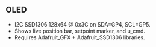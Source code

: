 

## OLED
- I2C SSD1306 128x64 @ 0x3C on SDA=GP4, SCL=GP5.
- Shows live position bar, setpoint marker, and u_cmd.
- Requires Adafruit_GFX + Adafruit_SSD1306 libraries.
